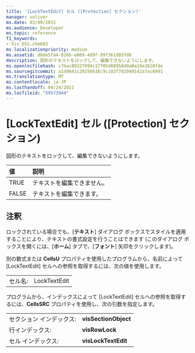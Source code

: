 ```yaml
---
title: '[LockTextEdit] セル ([Protection] セクション)'
manager: soliver
ms.date: 03/09/2015
ms.audience: Developer
ms.topic: reference
f1_keywords:
- Vis_DSS.chm665
ms.localizationpriority: medium
ms.assetid: d8de5fa4-826b-e869-4d9f-997361d05fd8
description: 図形のテキストをロックして、編集できないようにします。
ms.openlocfilehash: c7bac80327894c17f05d0895849a0a19e2028fde
ms.sourcegitcommit: a1d9041c20256616c9c183f7d1049142a7ac6991
ms.translationtype: MT
ms.contentlocale: ja-JP
ms.lasthandoff: 09/24/2021
ms.locfileid: "59573944"
---
```

# <a name="locktextedit-cell-protection-section"></a>[LockTextEdit] セル ([Protection] セクション)

図形のテキストをロックして、編集できないようにします。
  
|**値**|**説明**|
|:-----|:-----|
|TRUE  <br/> |テキストを編集できません。  <br/> |
| FALSE  <br/> | テキストを編集できます。  <br/> |
   
## <a name="remarks"></a>注釈

ロックされている場合でも、[**テキスト**] ダイアログ ボックスでスタイルを適用することにより、テキストの書式設定を行うことはできます (このダイアログ ボックスを開くには、[**ホーム**] タブで、[**フォント**] 矢印をクリックします)。 
  
別の数式または **CellsU** プロパティを使用したプログラムから、名前によって [LockTextEdit] セルへの参照を取得するには、次の値を使用します。 
  
|||
|:-----|:-----|
| セル名:  <br/> | LockTextEdit  <br/> |
   
プログラムから、インデックスによって [LockTextEdit] セルへの参照を取得するには、**CellsSRC** プロパティを使用し、次の引数を指定します。 
  
|||
|:-----|:-----|
| セクション インデックス:  <br/> |**visSectionObject** <br/> |
| 行インデックス:  <br/> |**visRowLock** <br/> |
| セル インデックス:  <br/> |**visLockTextEdit** <br/> |
   

